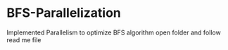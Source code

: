 # BFS-Parallelization
Implemented Parallelism to optimize BFS algorithm
open folder and follow read me file
